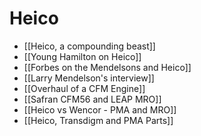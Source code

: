 
# Heico 
- [[Heico, a compounding beast]]
- [[Young Hamilton on Heico]]
- [[Forbes on the Mendelsons and Heico]]
- [[Larry Mendelson's interview]]
- [[Overhaul of a CFM Engine]]
- [[Safran CFM56 and LEAP MRO]]
- [[Heico vs Wencor - PMA and MRO]]
- [[Heico, Transdigm and PMA Parts]]
